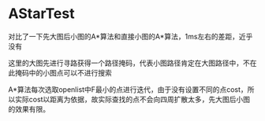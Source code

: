 # AStarTest


对比了一下先大图后小图的A\*算法和直接小图的A\*算法，1ms左右的差距，近乎没有

这里的大图先进行寻路获得一个路径掩码，代表小图路径肯定在大图路径中，不在此掩码中的小图点可以不进行搜索

A*算法每次选取openlist中F最小的点进行迭代，由于没有设置不同的点cost，所以实际cost以距离为依据，故实际查找的点不会向四周扩散太多，先大图后小图的效果有限。



